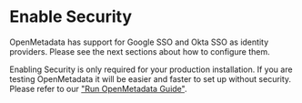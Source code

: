 # Enable Security

OpenMetadata has support for Google SSO and Okta SSO as identity providers. Please see the next sections about how to configure them.

Enabling Security is only required for your production installation. If you are testing OpenMetadata it will be easier and faster to set up without security.\
Please refer to our ["Run OpenMetadata Guide"](https://docs.open-metadata.org/install/run-openmetadata).
